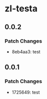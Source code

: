 # zl-testa

## 0.0.2

### Patch Changes

- 8eb4aa3: test

## 0.0.1

### Patch Changes

- 1725649: test
